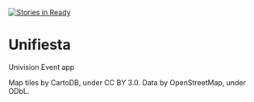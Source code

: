 [![Stories in Ready](https://badge.waffle.io/jabsquared/unifiesta.png?label=ready&title=Ready)](https://waffle.io/jabsquared/unifiesta)
# Unifiesta
Univision Event app

Map tiles by CartoDB, under CC BY 3.0.
Data by OpenStreetMap, under ODbL.
